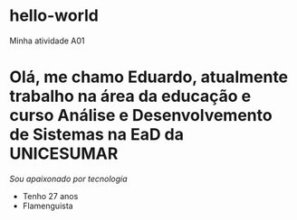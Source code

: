 # hello-world
Minha atividade A01
# Olá, me chamo Eduardo, atualmente trabalho na área da educação e curso Análise e Desenvolvemento de Sistemas na EaD da UNICESUMAR
*Sou apaixonado por tecnologia*
- Tenho 27 anos
- Flamenguista

